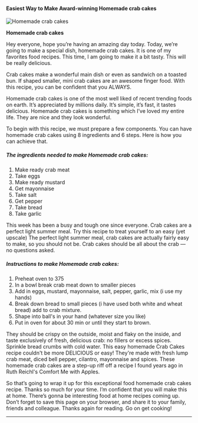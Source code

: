             

#### Easiest Way to Make Award-winning Homemade crab cakes

![Homemade crab cakes](https://img-global.cpcdn.com/recipes/47816774/751x532cq70/homemade-crab-cakes-recipe-main-photo.jpg)

**Homemade crab cakes**

Hey everyone, hope you’re having an amazing day today. Today, we’re going to make a special dish, homemade crab cakes. It is one of my favorites food recipes. This time, I am going to make it a bit tasty. This will be really delicious.

Crab cakes make a wonderful main dish or even as sandwich on a toasted bun. If shaped smaller, mini crab cakes are an awesome finger food. With this recipe, you can be confident that you ALWAYS.

Homemade crab cakes is one of the most well liked of recent trending foods on earth. It’s appreciated by millions daily. It’s simple, it’s fast, it tastes delicious. Homemade crab cakes is something which I’ve loved my entire life. They are nice and they look wonderful.

To begin with this recipe, we must prepare a few components. You can have homemade crab cakes using 8 ingredients and 6 steps. Here is how you can achieve that.

##### The ingredients needed to make Homemade crab cakes:

1.  Make ready crab meat
2.  Take eggs
3.  Make ready mustard
4.  Get mayonnaise
5.  Take salt
6.  Get pepper
7.  Take bread
8.  Take garlic

This week has been a busy and tough one since everyone. Crab cakes are a perfect light summer meal. Try this recipe to treat yourself to an easy (yet upscale) The perfect light summer meal, crab cakes are actually fairly easy to make, so you should not be. Crab cakes should be all about the crab — no questions asked.

##### Instructions to make Homemade crab cakes:

1.  Preheat oven to 375
2.  In a bowl break crab meat down to smaller pieces
3.  Add in eggs, mustard, mayonnaise, salt, pepper, garlic, mix (i use my hands)
4.  Break down bread to small pieces (i have used both white and wheat bread) add to crab mixture.
5.  Shape into ball's in your hand (whatever size you like)
6.  Put in oven for about 30 min or until they start to brown.

They should be crispy on the outside, moist and flaky on the inside, and taste exclusively of fresh, delicious crab: no fillers or excess spices. Sprinkle bread crumbs with cold water. This easy homemade Crab Cakes recipe couldn't be more DELICIOUS or easy! They're made with fresh lump crab meat, diced bell pepper, cilantro, mayonnaise and spices. These homemade crab cakes are a step-up riff off a recipe I found years ago in Ruth Reichl's Comfort Me with Apples.

So that’s going to wrap it up for this exceptional food homemade crab cakes recipe. Thanks so much for your time. I’m confident that you will make this at home. There’s gonna be interesting food at home recipes coming up. Don’t forget to save this page on your browser, and share it to your family, friends and colleague. Thanks again for reading. Go on get cooking!

* * *